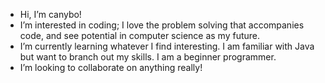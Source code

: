 - Hi, I’m canybo!
- I’m interested in coding; I love the problem solving that accompanies code, and see potential in computer science as my future.
- I’m currently learning whatever I find interesting. I am familiar with Java but want to branch out my skills. I am a beginner programmer.
- I’m looking to collaborate on anything really!


<!---
canybo/canybo is a ✨ special ✨ repository because its `README.md` (this file) appears on your GitHub profile.
You can click the Preview link to take a look at your changes.
--->
